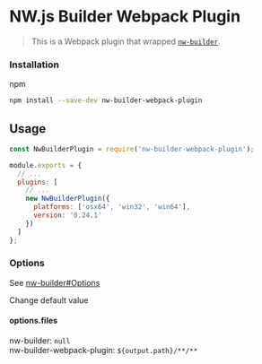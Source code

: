 # NW.js Builder Webpack Plugin

> This is a Webpack plugin that wrapped [`nw-builder`](https://github.com/nwjs-community/nw-builder).

###  Installation

npm

```bash
npm install --save-dev nw-builder-webpack-plugin
```

## Usage

```js
const NwBuilderPlugin = require('nw-builder-webpack-plugin');

module.exports = {
  // ...
  plugins: [
    // ...
    new NwBuilderPlugin({
      platforms: ['osx64', 'win32', 'win64'],
      version: '0.24.1'
    })
  ]
};
```

### Options

See [nw-builder#Options](https://github.com/nwjs-community/nw-builder#options)

Change default value

#### options.files
nw-builder: `null`  
nw-builder-webpack-plugin: `${output.path}/**/**`
